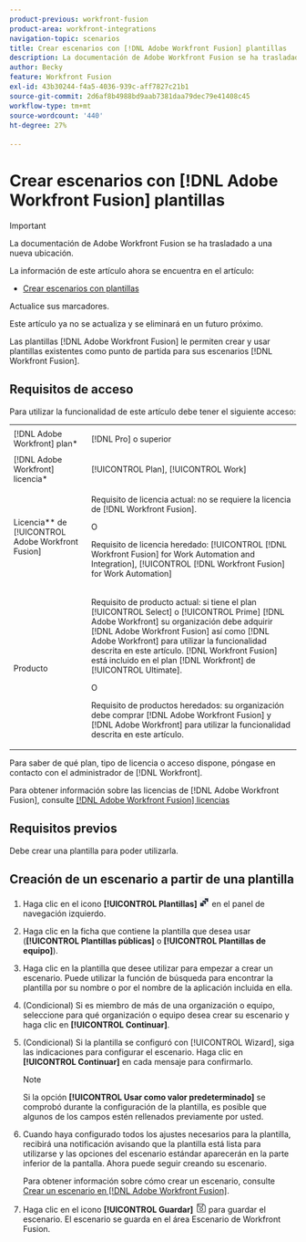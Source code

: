 ```yaml
---
product-previous: workfront-fusion
product-area: workfront-integrations
navigation-topic: scenarios
title: Crear escenarios con [!DNL Adobe Workfront Fusion] plantillas
description: La documentación de Adobe Workfront Fusion se ha trasladado a una nueva ubicación. Este artículo ha quedado obsoleto, pero contiene un vínculo al nuevo artículo que cubre esta funcionalidad.
author: Becky
feature: Workfront Fusion
exl-id: 43b30244-f4a5-4036-939c-aff7827c21b1
source-git-commit: 2d6af8b4988bd9aab7381daa79dec79e41408c45
workflow-type: tm+mt
source-wordcount: '440'
ht-degree: 27%

---
```


# Crear escenarios con [!DNL Adobe Workfront Fusion] plantillas

>[!IMPORTANT]
>
>La documentación de Adobe Workfront Fusion se ha trasladado a una nueva ubicación.
>
>La información de este artículo ahora se encuentra en el artículo:
>
>* [Crear escenarios con plantillas](https://experienceleague.adobe.com/docs/workfront-fusion/using/create-and-manage-templates/create-scenarios-with-fusion-templates.html)
>
>Actualice sus marcadores.
>
>Este artículo ya no se actualiza y se eliminará en un futuro próximo.

Las plantillas [!DNL Adobe Workfront Fusion] le permiten crear y usar plantillas existentes como punto de partida para sus escenarios [!DNL Workfront Fusion].

## Requisitos de acceso

Para utilizar la funcionalidad de este artículo debe tener el siguiente acceso:

<table style="table-layout:auto"> 
 <col> 
 <col> 
 <tbody> 
  <tr> 
    <td role="rowheader">[!DNL Adobe Workfront] plan*</td> 
   <td> <p>[!DNL Pro] o superior</p> </td> 
  </tr> 
  <tr data-mc-conditions=""> 
   <td role="rowheader">[!DNL Adobe Workfront] licencia*</td> 
   <td> <p>[!UICONTROL Plan], [!UICONTROL Work]</p> </td> 
  </tr> 
  <tr> 
   <td role="rowheader">Licencia** de [!UICONTROL Adobe Workfront Fusion]</td> 
  <td>
   <p>Requisito de licencia actual: no se requiere la licencia de [!DNL Workfront Fusion].</p>
   <p>O</p>
   <p>Requisito de licencia heredado: [!UICONTROL [!DNL Workfront Fusion] for Work Automation and Integration], [!UICONTROL [!DNL Workfront Fusion] for Work Automation]</p>
   </td>  
  </tr> 
  <tr> 
   <td role="rowheader">Producto</td> 
   <td>
   <p>Requisito de producto actual: si tiene el plan [!UICONTROL Select] o [!UICONTROL Prime] [!DNL Adobe Workfront] su organización debe adquirir [!DNL Adobe Workfront Fusion] así como [!DNL Adobe Workfront] para utilizar la funcionalidad descrita en este artículo. [!DNL Workfront Fusion] está incluido en el plan [!DNL Workfront] de [!UICONTROL Ultimate].</p>
   <p>O</p>
   <p>Requisito de productos heredados: su organización debe comprar [!DNL Adobe Workfront Fusion] y [!DNL Adobe Workfront] para utilizar la funcionalidad descrita en este artículo.</p>
   </td> 
  </tr> 
 </tbody> 
</table>

Para saber de qué plan, tipo de licencia o acceso dispone, póngase en contacto con el administrador de [!DNL Workfront].

Para obtener información sobre las licencias de [!DNL Adobe Workfront Fusion], consulte [[!DNL Adobe Workfront Fusion] licencias](../../../workfront-fusion/get-started/license-automation-vs-integration.md)

## Requisitos previos

Debe crear una plantilla para poder utilizarla.

## Creación de un escenario a partir de una plantilla

1. Haga clic en el icono **[!UICONTROL Plantillas]** ![](assets/fusion-template-icon.png) en el panel de navegación izquierdo.
1. Haga clic en la ficha que contiene la plantilla que desea usar (**[!UICONTROL Plantillas públicas]** o **[!UICONTROL Plantillas de equipo]**).
1. Haga clic en la plantilla que desee utilizar para empezar a crear un escenario. Puede utilizar la función de búsqueda para encontrar la plantilla por su nombre o por el nombre de la aplicación incluida en ella.
1. (Condicional) Si es miembro de más de una organización o equipo, seleccione para qué organización o equipo desea crear su escenario y haga clic en **[!UICONTROL Continuar]**.
1. (Condicional) Si la plantilla se configuró con [!UICONTROL Wizard], siga las indicaciones para configurar el escenario. Haga clic en **[!UICONTROL Continuar]** en cada mensaje para confirmarlo.

   >[!NOTE]
   >
   >Si la opción **[!UICONTROL Usar como valor predeterminado]** se comprobó durante la configuración de la plantilla, es posible que algunos de los campos estén rellenados previamente por usted.

1. Cuando haya configurado todos los ajustes necesarios para la plantilla, recibirá una notificación avisando que la plantilla está lista para utilizarse y las opciones del escenario estándar aparecerán en la parte inferior de la pantalla. Ahora puede seguir creando su escenario.

   Para obtener información sobre cómo crear un escenario, consulte [Crear un escenario en [!DNL Adobe Workfront Fusion]](../../../workfront-fusion/scenarios/create-a-scenario.md).

1. Haga clic en el icono **[!UICONTROL Guardar]** ![](assets/save-icon.png) para guardar el escenario. El escenario se guarda en el área Escenario de Workfront Fusion.
